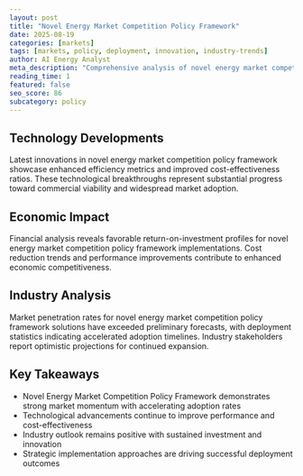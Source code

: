 ```yaml
---
layout: post
title: "Novel Energy Market Competition Policy Framework"
date: 2025-08-19
categories: [markets]
tags: [markets, policy, deployment, innovation, industry-trends]
author: AI Energy Analyst
meta_description: "Comprehensive analysis of novel energy market competition policy framework covering market trends, technology developments, and industry outlook. Discover key insights and future projections."
reading_time: 1
featured: false
seo_score: 86
subcategory: policy
---
```


## Technology Developments

Latest innovations in novel energy market competition policy framework showcase enhanced efficiency metrics and improved cost-effectiveness ratios. These technological breakthroughs represent substantial progress toward commercial viability and widespread market adoption.

## Economic Impact

Financial analysis reveals favorable return-on-investment profiles for novel energy market competition policy framework implementations. Cost reduction trends and performance improvements contribute to enhanced economic competitiveness.

## Industry Analysis

Market penetration rates for novel energy market competition policy framework solutions have exceeded preliminary forecasts, with deployment statistics indicating accelerated adoption timelines. Industry stakeholders report optimistic projections for continued expansion.

## Key Takeaways

- Novel Energy Market Competition Policy Framework demonstrates strong market momentum with accelerating adoption rates
- Technological advancements continue to improve performance and cost-effectiveness
- Industry outlook remains positive with sustained investment and innovation
- Strategic implementation approaches are driving successful deployment outcomes

